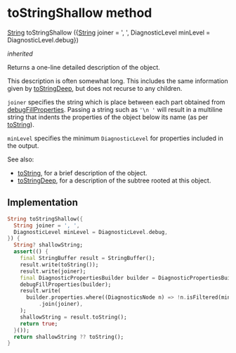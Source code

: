 


# toStringShallow method








[String](https://api.flutter.dev/flutter/dart-core/String-class.html) toStringShallow
({[String](https://api.flutter.dev/flutter/dart-core/String-class.html) joiner = ', ', DiagnosticLevel minLevel = DiagnosticLevel.debug})

_inherited_



<p>Returns a one-line detailed description of the object.</p>
<p>This description is often somewhat long. This includes the same
information given by <a href="../../components_modes_toolbar/ModeIconButton/toStringDeep.md">toStringDeep</a>, but does not recurse to any children.</p>
<p><code>joiner</code> specifies the string which is place between each part obtained
from <a href="../../components_modes_toolbar/ModeIconButton/debugFillProperties.md">debugFillProperties</a>. Passing a string such as <code>'\n '</code> will result
in a multiline string that indents the properties of the object below its
name (as per <a href="../../components_modes_toolbar/ModeIconButton/toString.md">toString</a>).</p>
<p><code>minLevel</code> specifies the minimum <code>DiagnosticLevel</code> for properties included
in the output.</p>
<p>See also:</p>
<ul>
<li><a href="../../components_modes_toolbar/ModeIconButton/toString.md">toString</a>, for a brief description of the object.</li>
<li><a href="../../components_modes_toolbar/ModeIconButton/toStringDeep.md">toStringDeep</a>, for a description of the subtree rooted at this object.</li>
</ul>



## Implementation

```dart
String toStringShallow({
  String joiner = ', ',
  DiagnosticLevel minLevel = DiagnosticLevel.debug,
}) {
  String? shallowString;
  assert(() {
    final StringBuffer result = StringBuffer();
    result.write(toString());
    result.write(joiner);
    final DiagnosticPropertiesBuilder builder = DiagnosticPropertiesBuilder();
    debugFillProperties(builder);
    result.write(
      builder.properties.where((DiagnosticsNode n) => !n.isFiltered(minLevel))
          .join(joiner),
    );
    shallowString = result.toString();
    return true;
  }());
  return shallowString ?? toString();
}
```







